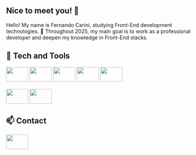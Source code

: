## Nice to meet you! 👋

Hello! My name is Fernando Carini, studying Front-End development technologies.
🌟 Throughout 2025, my main goal is to work as a professional developer and deepen my knowledge in Front-End stacks.

## 👾 Tech and Tools
<div>
    <img src="https://cdn.jsdelivr.net/gh/devicons/devicon@latest/icons/html5/html5-original.svg" style="width: 60px; height: 40px"/>
    <img src="https://cdn.jsdelivr.net/gh/devicons/devicon@latest/icons/css3/css3-original.svg" style="width: 60px; height: 40px"/>
    <img src="https://cdn.jsdelivr.net/gh/devicons/devicon@latest/icons/javascript/javascript-original.svg" style="width: 60px; height: 40px"/>
    <img src="https://cdn.jsdelivr.net/gh/devicons/devicon@latest/icons/typescript/typescript-original.svg" style="width: 60px; height: 40px"/>
    <img src="https://cdn.jsdelivr.net/gh/devicons/devicon@latest/icons/react/react-original.svg" style="width: 60px; height: 40px"/>
</div><br>

<div>
    <img src="https://cdn.jsdelivr.net/gh/devicons/devicon@latest/icons/mysql/mysql-original.svg" style="width: 60px; height: 40px"/>
    <img src="https://cdn.jsdelivr.net/gh/devicons/devicon@latest/icons/jest/jest-plain.svg" style="width: 60px; height: 40px"/>
</div>
          
## 📫 Contact
<a href="[Linkedin](https://www.linkedin.com/in/fscarini/)">
    <img src="https://cdn.jsdelivr.net/gh/devicons/devicon@latest/icons/linkedin/linkedin-original.svg" style="width: 60px; height: 40px"/>
</a>
